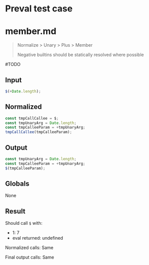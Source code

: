 # Preval test case

# member.md

> Normalize > Unary > Plus > Member
>
> Negative builtins should be statically resolved where possible

#TODO

## Input

`````js filename=intro
$(+Date.length);
`````

## Normalized

`````js filename=intro
const tmpCallCallee = $;
const tmpUnaryArg = Date.length;
const tmpCalleeParam = +tmpUnaryArg;
tmpCallCallee(tmpCalleeParam);
`````

## Output

`````js filename=intro
const tmpUnaryArg = Date.length;
const tmpCalleeParam = +tmpUnaryArg;
$(tmpCalleeParam);
`````

## Globals

None

## Result

Should call `$` with:
 - 1: 7
 - eval returned: undefined

Normalized calls: Same

Final output calls: Same
